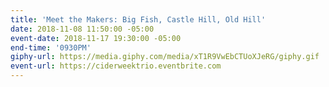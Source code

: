 ```yaml
---
title: 'Meet the Makers: Big Fish, Castle Hill, Old Hill'
date: 2018-11-08 11:50:00 -05:00
event-date: 2018-11-17 19:30:00 -05:00
end-time: '0930PM'
giphy-url: https://media.giphy.com/media/xT1R9VwEbCTUoXJeRG/giphy.gif
event-url: https://ciderweektrio.eventbrite.com
---
```


